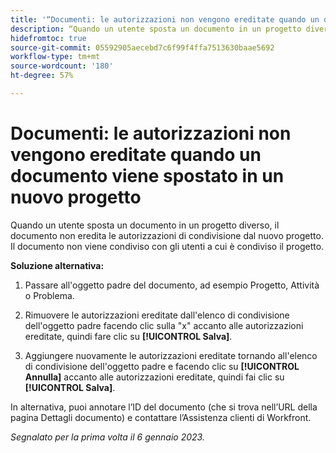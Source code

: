 ```yaml
---
title: '“Documenti: le autorizzazioni non vengono ereditate quando un documento viene spostato in un nuovo progetto”'
description: “Quando un utente sposta un documento in un progetto diverso, il documento non eredita le autorizzazioni di condivisione dal nuovo progetto. Il documento non viene condiviso con gli utenti a cui è condiviso il progetto. ”
hidefromtoc: true
source-git-commit: 05592905aecebd7c6f99f4ffa7513630baae5692
workflow-type: tm+mt
source-wordcount: '180'
ht-degree: 57%

---
```



# Documenti: le autorizzazioni non vengono ereditate quando un documento viene spostato in un nuovo progetto

<!-- This Known Issue is on the TOC for both Workfront and Workfront Proof-->

Quando un utente sposta un documento in un progetto diverso, il documento non eredita le autorizzazioni di condivisione dal nuovo progetto. Il documento non viene condiviso con gli utenti a cui è condiviso il progetto.

**Soluzione alternativa:**

1. Passare all&#39;oggetto padre del documento, ad esempio Progetto, Attività o Problema.

1. Rimuovere le autorizzazioni ereditate dall&#39;elenco di condivisione dell&#39;oggetto padre facendo clic sulla &quot;x&quot; accanto alle autorizzazioni ereditate, quindi fare clic su **[!UICONTROL Salva]**.

1. Aggiungere nuovamente le autorizzazioni ereditate tornando all&#39;elenco di condivisione dell&#39;oggetto padre e facendo clic su **[!UICONTROL Annulla]** accanto alle autorizzazioni ereditate, quindi fai clic su **[!UICONTROL Salva]**.

In alternativa, puoi annotare l’ID del documento (che si trova nell’URL della pagina Dettagli documento) e contattare l’Assistenza clienti di Workfront.

_Segnalato per la prima volta il 6 gennaio 2023._

